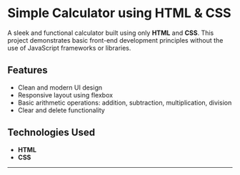 # Simple Calculator using HTML & CSS

A sleek and functional calculator built using only **HTML** and **CSS**. This project demonstrates basic front-end development principles without the use of JavaScript frameworks or libraries.


## Features

- Clean and modern UI design
- Responsive layout using flexbox
- Basic arithmetic operations: addition, subtraction, multiplication, division
- Clear and delete functionality


## Technologies Used

- **HTML**
- **CSS**

---



